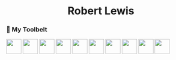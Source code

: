 <h1 align="center"> Robert Lewis </h1>

### :toolbox: My Toolbelt

<div display="flex">

  <img width="40px" height="40px" margin="10px" src="https://cdn.jsdelivr.net/gh/devicons/devicon/icons/css3/css3-original-wordmark.svg" />
  <img width="40px" height="40px" margin="10px" src="https://cdn.jsdelivr.net/gh/devicons/devicon/icons/html5/html5-original-wordmark.svg" />
  <img width="40px" height="40px" margin="10px" src="https://cdn.jsdelivr.net/gh/devicons/devicon/icons/javascript/javascript-original.svg" />
  <img width="40px" height="40px" margin="10px" src="https://cdn.jsdelivr.net/gh/devicons/devicon/icons/materialui/materialui-original.svg" />
  <img width="40px" height="40px" margin="10px" src="https://cdn.jsdelivr.net/gh/devicons/devicon/icons/nodejs/nodejs-original-wordmark.svg" />
  <img width="40px" height="40px" margin="10px" src="https://cdn.jsdelivr.net/gh/devicons/devicon/icons/npm/npm-original-wordmark.svg" />
  <img width="40px" height="40px" margin="10px" src="https://cdn.jsdelivr.net/gh/devicons/devicon/icons/react/react-original-wordmark.svg" />
  <img width="40px" height="40px" margin="10px" src="https://cdn.jsdelivr.net/gh/devicons/devicon/icons/redux/redux-original.svg" />
  <img width="40px" height="40px" margin="10px" src="https://cdn.jsdelivr.net/gh/devicons/devicon/icons/sqlite/sqlite-original.svg" />
  <img width="40px" height="40px" margin="10px" src="https://cdn.jsdelivr.net/gh/devicons/devicon/icons/vscode/vscode-original.svg" />
</div>

<!--
**Robbysim37/Robbysim37** is a ✨ _special_ ✨ repository because its `README.md` (this file) appears on your GitHub profile.

Here are some ideas to get you started:

- 🔭 I’m currently working on ...
- 🌱 I’m currently learning ...
- 👯 I’m looking to collaborate on ...
- 🤔 I’m looking for help with ...
- 💬 Ask me about ...
- 📫 How to reach me: ...
- 😄 Pronouns: ...
- ⚡ Fun fact: ...
-->
